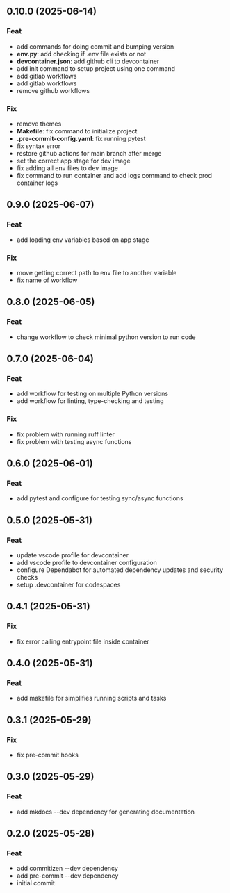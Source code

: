 ## 0.10.0 (2025-06-14)

### Feat

- add commands for doing commit and bumping version
- **env.py**: add checking if .env file exists or not
- **devcontainer.json**: add github cli to devcontainer
- add init command to setup project using one command
- add gitlab workflows
- add gitlab workflows
- remove github workflows

### Fix

- remove themes
- **Makefile**: fix command to initialize project
- **.pre-commit-config.yaml**: fix running pytest
- fix syntax error
- restore github actions for main branch after merge
- set the correct app stage for dev image
- fix adding all env files to dev image
- fix command to run container and add logs command to check prod container logs

## 0.9.0 (2025-06-07)

### Feat

- add loading env variables based on app stage

### Fix

- move getting correct path to env file to another variable
- fix name of workflow

## 0.8.0 (2025-06-05)

### Feat

- change workflow to check minimal python version to run code

## 0.7.0 (2025-06-04)

### Feat

- add workflow for testing on multiple Python versions
- add workflow for linting, type-checking and testing

### Fix

- fix problem with running ruff linter
- fix problem with testing async functions

## 0.6.0 (2025-06-01)

### Feat

- add pytest and configure for testing sync/async functions

## 0.5.0 (2025-05-31)

### Feat

- update vscode profile for devcontainer
- add vscode profile to devcontainer configuration
- configure Dependabot for automated dependency updates and security checks
- setup .devcontainer for codespaces

## 0.4.1 (2025-05-31)

### Fix

- fix error calling entrypoint file inside container

## 0.4.0 (2025-05-31)

### Feat

- add makefile for simplifies running scripts and tasks

## 0.3.1 (2025-05-29)

### Fix

- fix pre-commit hooks

## 0.3.0 (2025-05-29)

### Feat

- add mkdocs --dev dependency for generating documentation

## 0.2.0 (2025-05-28)

### Feat

- add commitizen --dev dependency
- add pre-commit --dev dependency
- initial commit
